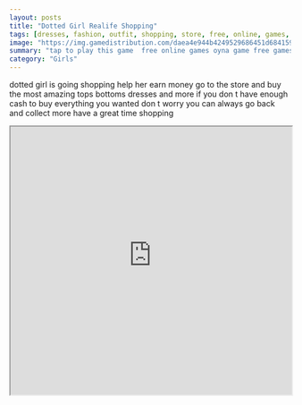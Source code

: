 ```yaml
---
layout: posts
title: "Dotted Girl Realife Shopping"
tags: [dresses, fashion, outfit, shopping, store, free, online, games, oyna, game, free, games, play, play, games]
image: "https://img.gamedistribution.com/daea4e944b4249529686451d6841594e.jpg"
summary: "tap to play this game  free online games oyna game free games play play games"
category: "Girls"
---
```


dotted girl is going shopping help her earn money go to the store and buy the most amazing tops bottoms dresses and more if you don t have enough cash to buy everything you wanted don t worry you can always go back and collect more have a great time shopping

<iframe width="100%" height="480px;" src="https://html5.gamedistribution.com/daea4e944b4249529686451d6841594e/"></iframe>